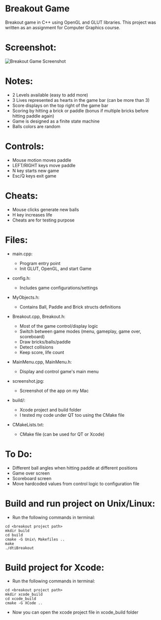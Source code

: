 # Breakout Game

Breakout game in C++ using OpenGL and GLUT libraries. This project was written as an assignment for Computer Graphics course.

# Screenshot:

![Breakout Game Screenshot](https://raw.github.com/dti/breakout/master/screenshot.jpg)

# Notes:

-   2 Levels available (easy to add more)
-   3 Lives represented as hearts in the game bar (can be more than 3)
-   Score displays on the top right of the game bar
-   Scoring by hitting a brick or paddle (bonus if multiple bricks before hitting paddle again)
-   Game is designed as a finite state machine
-   Balls colors are random

# Controls:

-   Mouse motion moves paddle
-   LEFT/RIGHT keys move paddle
-   N key starts new game
-   Esc/Q keys exit game

# Cheats:

-   Mouse clicks generate new balls
-   H key increases life
-   Cheats are for testing purpose

# Files:

-   main.cpp:

    -   Program entry point
    -   Init GLUT, OpenGL, and start Game

-   config.h:

    -   Includes game configurations/settings

-   MyObjects.h:

    -   Contains Ball, Paddle and Brick structs definitions

-   Breakout.cpp, Breakout.h:

    -   Most of the game control/display logic
    -   Switch between game modes (menu, gameplay, game over, scoreboard)
    -   Draw bricks/balls/paddle
    -   Detect collisions
    -   Keep score, life count

-   MainMenu.cpp, MainMenu.h:

    -   Display and control game's main menu

-   screenshot.jpg:

    -   Screenshot of the app on my Mac

-   build/:

    -   Xcode project and build folder
    -   I tested my code under QT too using the CMake file

-   CMakeLists.txt:
    -   CMake file (can be used for QT or Xcode)

# To Do:

-   Different ball angles when hitting paddle at different positions
-   Game over screen
-   Scoreboard screen
-   Move hardcoded values from control logic to configuration file

# Build and run project on Unix/Linux:

-   Run the following commands in terminal:

```
cd <breakout project path>
mkdir build
cd build
cmake -G Unix\ Makefiles ..
make
./dtiBreakout
```

# Build project for Xcode:

-   Run the following commands in terminal:

```
cd <breakout project path>
mkdir xcode_build
cd xcode_build
cmake -G XCode ..
```

-   Now you can open the xcode project file in xcode_build folder
